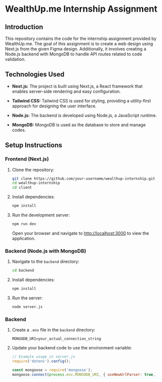 # WealthUp.me Internship Assignment

## Introduction

This repository contains the code for the internship assignment provided by WealthUp.me. The goal of this assignment is to create a web design using Next.js from the given Figma design. Additionally, it involves creating a Node.js backend with MongoDB to handle API routes related to code validation.

## Technologies Used

- **Next.js:** The project is built using Next.js, a React framework that enables server-side rendering and easy configuration.

- **Tailwind CSS:** Tailwind CSS is used for styling, providing a utility-first approach for designing the user interface.

- **Node.js:** The backend is developed using Node.js, a JavaScript runtime.

- **MongoDB:** MongoDB is used as the database to store and manage codes.

## Setup Instructions

### Frontend (Next.js)

1. Clone the repository:

   ```bash
   git clone https://github.com/your-username/wealthup-internship.git
   cd wealthup-internship
   cd client
   ```

2. Install dependencies:

   ```bash
   npm install
   ```

3. Run the development server:

   ```bash
   npm run dev
   ```

   Open your browser and navigate to [http://localhost:3000](http://localhost:3000) to view the application.

### Backend (Node.js with MongoDB)

1. Navigate to the `backend` directory:

   ```bash
   cd backend
   ```

2. Install dependencies:

   ```bash
   npm install
   ```

3. Run the server:

   ```bash
   node server.js
   ```


### Backend

1. Create a `.env` file in the `backend` directory:

   ```
   MONGODB_URI=your_actual_connection_string
   ```

2. Update your backend code to use the environment variable:

   ```javascript
   // Example usage in server.js
   require('dotenv').config();

   const mongoose = require('mongoose');
   mongoose.connect(process.env.MONGODB_URI, { useNewUrlParser: true, useUnifiedTopology: true });
   ```
